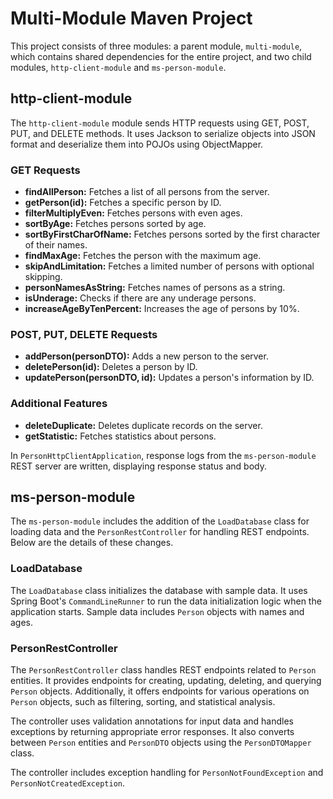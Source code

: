 # Multi-Module Maven Project

This project consists of three modules: a parent module, `multi-module`, which contains shared dependencies for the entire project, and two child modules, `http-client-module` and `ms-person-module`.

## http-client-module

The `http-client-module` module sends HTTP requests using GET, POST, PUT, and DELETE methods. It uses Jackson to serialize objects into JSON format and deserialize them into POJOs using ObjectMapper.

### GET Requests

- **findAllPerson:** Fetches a list of all persons from the server.
- **getPerson(id):** Fetches a specific person by ID.
- **filterMultiplyEven:** Fetches persons with even ages.
- **sortByAge:** Fetches persons sorted by age.
- **sortByFirstCharOfName:** Fetches persons sorted by the first character of their names.
- **findMaxAge:** Fetches the person with the maximum age.
- **skipAndLimitation:** Fetches a limited number of persons with optional skipping.
- **personNamesAsString:** Fetches names of persons as a string.
- **isUnderage:** Checks if there are any underage persons.
- **increaseAgeByTenPercent:** Increases the age of persons by 10%.

### POST, PUT, DELETE Requests

- **addPerson(personDTO):** Adds a new person to the server.
- **deletePerson(id):** Deletes a person by ID.
- **updatePerson(personDTO, id):** Updates a person's information by ID.

### Additional Features

- **deleteDuplicate:** Deletes duplicate records on the server.
- **getStatistic:** Fetches statistics about persons.

In `PersonHttpClientApplication`, response logs from the `ms-person-module` REST server are written, displaying response status and body.

## ms-person-module

The `ms-person-module` includes the addition of the `LoadDatabase` class for loading data and the `PersonRestController` for handling REST endpoints. Below are the details of these changes.

### LoadDatabase

The `LoadDatabase` class initializes the database with sample data. It uses Spring Boot's `CommandLineRunner` to run the data initialization logic when the application starts. Sample data includes `Person` objects with names and ages.

### PersonRestController

The `PersonRestController` class handles REST endpoints related to `Person` entities. It provides endpoints for creating, updating, deleting, and querying `Person` objects. Additionally, it offers endpoints for various operations on `Person` objects, such as filtering, sorting, and statistical analysis.

The controller uses validation annotations for input data and handles exceptions by returning appropriate error responses. It also converts between `Person` entities and `PersonDTO` objects using the `PersonDTOMapper` class.

The controller includes exception handling for `PersonNotFoundException` and `PersonNotCreatedException`.

